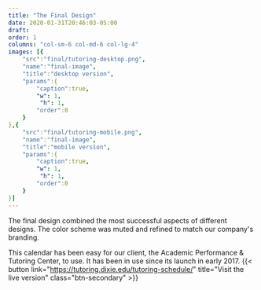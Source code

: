 ```yaml
---
title: "The Final Design"
date: 2020-01-31T20:46:03-05:00
draft: 
order: 1
columns: "col-sm-6 col-md-6 col-lg-4"
images: [{
    "src":"final/tutoring-desktop.png",
    "name":"final-image",
    "title":"desktop version",
    "params":{
        "caption":true,
        "w": 1,
         "h": 1,
        "order":0
    }
},{
    "src":"final/tutoring-mobile.png",
    "name":"final-image",
    "title":"mobile version",
    "params":{
        "caption":true,
        "w": 1,
         "h": 1,
        "order":0
    }
}]
---
```

The final design combined the most successful aspects of different designs. The color scheme was muted and refined to match our company's branding.

This calendar has been easy for our client, the Academic Performance & Tutoring Center, to use. It has been in use since its launch in early 2017. 
{{< button link="https://tutoring.dixie.edu/tutoring-schedule/" title="Visit the live version" class="btn-secondary" >}}